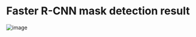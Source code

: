 # Faster R-CNN mask detection result
![image](https://user-images.githubusercontent.com/12757197/114043716-1eeaad00-98b9-11eb-8d2c-aad033bdc58d.png)
